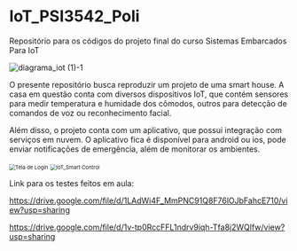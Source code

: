 # IoT_PSI3542_Poli

Repositório para os códigos do projeto final do curso Sistemas Embarcados Para IoT


![diagrama_iot (1)-1](https://user-images.githubusercontent.com/86362781/201202293-df1ad23f-3447-44aa-89f8-d90b6c28e6eb.png)

O presente repositório busca reproduzir um projeto de uma smart house. A casa em questão conta com diversos dispositivos IoT, que contém sensores para medir temperatura e humidade dos cômodos,  outros para detecção de comandos de voz ou reconhecimento facial.

Além disso, o projeto conta com um aplicativo, que possui integração com serviços em nuvem. O aplicativo fica é disponível para android ou ios, pode enviar notificações de emergência, além de monitorar os ambientes.



<img src="https://user-images.githubusercontent.com/86362781/206602153-8387e6d0-d15b-450e-a762-377bceb55bec.png" alt="Tela de Login" style="zoom:67%;" />

<img src="https://user-images.githubusercontent.com/86362781/206602280-c25fe105-c6e2-44b7-ac1f-5c6dea546dae.png" alt="IoT_Smart Control" style="zoom:67%;" />



Link para os testes feitos em aula:

https://drive.google.com/file/d/1LAdWi4F_MmPNC91Q8F76lOJbFahcE710/view?usp=sharing

https://drive.google.com/file/d/1v-tp0RccFFL1ndrv9iqh-Tfa8j2WQlfw/view?usp=sharing

